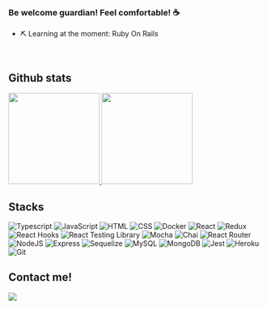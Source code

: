 ### Be welcome guardian! Feel comfortable! ☕
- ⛏ Learning at the moment: Ruby On Rails


<br>

## Github stats
<a href="https://github.com/GabrielBiasoli">
  <div display="flex" justifyContent="center">
      <img height="180em" src="https://github-readme-stats.vercel.app/api?username=GabrielBiasoli&count_private=true&theme=radical&show_icons=true&include_all_commits=true" />
    <img height="180em" src="https://github-readme-stats.vercel.app/api/top-langs/?username=GabrielBiasoli&layout=compact&langs_count=7&theme=radical" />
  </div>
</a>
  
  ## Stacks
![Typescript](https://img.shields.io/badge/Typescript-blue?style=for-the-badge&logo=typescript&logoColor=white)
![JavaScript](https://img.shields.io/badge/-JavaScript-FCC624?style=for-the-badge&logo=JavaScript&logoColor=323330)
![HTML](https://img.shields.io/badge/-HTML-E34F26?style=for-the-badge&logo=html5&logoColor=white)
![CSS](https://img.shields.io/badge/-CSS-1572B6?style=for-the-badge&logo=css3&logoColor=white)
![Docker](https://img.shields.io/badge/Docker-082135?style=for-the-badge&logo=Docker&logoColor=blue)
![React](https://img.shields.io/badge/react-%2320232a.svg?style=for-the-badge&logo=react&logoColor=%2361DAFB)
![Redux](https://img.shields.io/badge/-Redux-%2320232a.svg?style=for-the-badge&logo=Redux&logoColor=7548bb)
![React Hooks](https://img.shields.io/badge/-Hooks-%2320232a.svg?style=for-the-badge&logo=React&logoColor=%2361DAFB)
![React Testing Library](https://img.shields.io/badge/-RTL-%2320232a.svg?style=for-the-badge&logo=react&logoColor=%2361DAFB)
![Mocha](https://img.shields.io/badge/Mocha-8a6343?style=for-the-badge&logo=mocha&logoColor=white)
![Chai](https://img.shields.io/badge/Chai-f7e9c8?style=for-the-badge&logo=mocha&logoColor=a84d45)
![React Router](https://img.shields.io/badge/React_Router-%2320232a.svg?style=for-the-badge&logo=react-router&logoColor=%2361DAFB)
![NodeJS](https://img.shields.io/badge/node.js-6DA55F?style=for-the-badge&logo=node.js&logoColor=white)
![Express](https://img.shields.io/badge/-Express.js-green?style=for-the-badge&logo=Express&logoColor=black)
![Sequelize](https://img.shields.io/badge/-Sequelize-eeeeee?style=for-the-badge&logo=sequelize&logoColor=00b1ea)
![MySQL](https://img.shields.io/badge/-MySQL-4479A1?style=for-the-badge&logo=MySQL&logoColor=white)
![MongoDB](https://img.shields.io/badge/MongoDB-%234ea94b.svg?style=for-the-badge&logo=mongodb&logoColor=white)
![Jest](https://img.shields.io/badge/-Jest-C21325?style=for-the-badge&logo=jest&logoColor=white)
![Heroku](https://img.shields.io/badge/heroku-%23430098.svg?style=for-the-badge&logo=heroku&logoColor=white)
![Git](https://img.shields.io/badge/-Git-F05032?style=for-the-badge&logo=git&logoColor=white&link=http://left&link=http://right)
  

<h2>Contact me!</h2>
<a href="https://www.linkedin.com/in/gbiasoli/" rel="nofollow"><img src="https://camo.githubusercontent.com/c00f87aeebbec37f3ee0857cc4c20b21fefde8a96caf4744383ebfe44a47fe3f/68747470733a2f2f696d672e736869656c64732e696f2f62616467652f2d4c696e6b6564496e2d2532333030373742353f7374796c653d666f722d7468652d6261646765266c6f676f3d6c696e6b6564696e266c6f676f436f6c6f723d7768697465" data-canonical-src="https://img.shields.io/badge/-LinkedIn-%230077B5?style=for-the-badge&amp;logo=linkedin&amp;logoColor=white" style="max-width:100%;"></a> 
